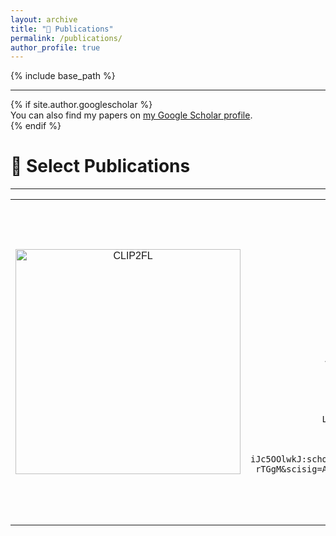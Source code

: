 ```yaml
---
layout: archive
title: "📖 Publications"
permalink: /publications/
author_profile: true
---
```


<style>
table, th, td {
  border: none;
  border-collapse: collapse;
}
</style>

{% include base_path %}

<hr>
{% if site.author.googlescholar %}
  <div class="wordwrap">You can also find my papers on <a href="{{site.author.googlescholar}}">my Google Scholar profile</a>.</div>
{% endif %}

<br>

# 📝 Select Publications
<hr>
<font face="helvetica, ariel, &#39;sans serif&#39;">
        <table cellspacing="0" cellpadding="0" class="noBorder" style="text-align:center">
            <tbody>
              <tr>
                <td class="noBorder" width="40%">
                    <img width="360" src="{{ base_path }}/images/CLIP2FL.png" alt="CLIP2FL" style="border:0px">
                </td>
                <td>
                  <b>CLIP-Guided Federated Learning on Heterogeneous and Long-Tailed Data</b>
                  <br>
                  Jiangming Shi, ShanShan Zheng, <b><i>Xiangbo Yin</i></b>, Yang Lu, Yuan Xie†, Yanyun Qu†
                  <br>
                  <em> Proceedings of the AAAI Conference on Artificial Intelligence (AAAI 2024)</em>
                  <br>
                  [<a href="https://ojs.aaai.org/index.php/AAAI/article/view/29416">Paper link</a>]&nbsp;&nbsp;[<a href="https://github.com/shijiangming1/CLIP2FL">Code link</a>]&nbsp;&nbsp;[<a href="https://scholar.googleusercontent.com/scholar.bib?q=info:PemHNATh384J:scholar.google.com/&output=citation&scisdr=ClHdB0SEEP6tr8SUBRg:AFWwaeYAAAAAZneSHRgl5GvoPQJsl4wE1YNXtaE&scisig=AFWwaeYAAAAAZneSHa_DT0AlUVMn6AtV90XYG-s&scisf=4&ct=citation&cd=-1&hl=zh-CN">Ciation link</a>]
                  <a href="https://neardws-1257861591.cos.ap-shanghai.myqcloud.com/neardws/bib/xu2023cooperative.bib"><img src="https://img.shields.io/badge/-BibTeX-blue?labelColor=white&color=F5F5F5&logo=latex&logoColor=008080" alt="BibTeX"></a>
                  <a href="https://scholar.google.com/citations?view_op=view_citation&hl=en&user=DK5avZUAAAAJ&citation_for_view=DK5avZUAAAAJ:LjlpjdlvIbIC"><img src="https://img.shields.io/badge/dynamic/json?logo=Google%20Scholar&url=https%3A%2F%2Fcdn.jsdelivr.net%2Fgh%2FNeardws%2Fneardws.github.io%40google-scholar-stats%2Fgs_data.json&query=$['publications']['DK5avZUAAAAJ:LjlpjdlvIbIC']['num_citations']&labelColor=f6f6f6&color=9cf&style=flat&label=Citations" alt="Citations"></a>
                  <a href="https://github.com/neardws/Multi-Agent-Deep-Reinforcement-Learning"><img src="https://img.shields.io/github/stars/neardws/Multi-Agent-Deep-Reinforcement-Learning?style=social" alt="GitHub Stars"></a>

 
                </td>
              </tr>
              <tr>
                <td class="noBorder" width="40%">
                    <img width="360" src="{{ base_path }}/images/DPIS.png" alt="CLIP2FL" style="border:0px">
                </td>
                <td>
                  <b>Dual Pseudo-Labels Interactive Self-Training for Semi-Supervised Visible-Infrared Person Re-Identification</b>
                  <br>
                  Jiangming Shi*, Yachao Zhang*, <b><i>Xiangbo Yin</i></b>, Yuan Xie†, Zhizhong Zhang, Jianping Fang, Zhongchao Shi, Yanyun Qu†
                  <br>
                  <em> IEEE Conference on International Conference on Computer Vision (ICCV 2023) </em>
                  <br>
                  [<a href="https://openaccess.thecvf.com/content/ICCV2023/papers/Shi_Dual_Pseudo-Labels_Interactive_Self-Training_for_Semi-Supervised_Visible-Infrared_Person_Re-Identification_ICCV_2023_paper.pdf">Paper link</a>]&nbsp;&nbsp;[<a href="https://github.com/shijiangming1/DPIS">Code link</a>]&nbsp;&nbsp;[<a href="https://scholar.googleusercontent.com/scholar.bib?q=info:0-iJc5OOlwkJ:scholar.google.com/&output=citation&scisdr=ClHdB0SEEP6tr8SUSUw:AFWwaeYAAAAAZneSUUzgOAd1e6vAhjeZo-rTGgM&scisig=AFWwaeYAAAAAZneSUU8qa278PnoYbcmhR623v9U&scisf=4&ct=citation&cd=-1&hl=zh-CN">Ciation link</a>]
                </td>
              </tr>            
            </tbody>
          </table>
</font>


<!-- {% for post in site.publications reversed %}
  {% include archive-single.html %}
{% endfor %}  -->
